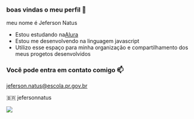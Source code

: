 ### boas vindas o meu perfil 💙 

meu nome é Jeferson Natus

- Estou estudando na[Alura](https://www.alura.com.br)
- Estou me desenvolvendo na linguagem javascript
- Utilizo esse espaço para minha organização e compartilhamento dos meus progetos desenvolvidos

### Você pode entra em contato comigo 📫

jeferson.natus@escola.pr.gov.br

🇧🇷 jefersonnatus



![](https://media.tenor.com/lc2JIBLBdIYAAAAM/tracteur-truck.gif)
